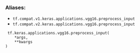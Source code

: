 ### Aliases:
- `tf.compat.v1.keras.applications.vgg16.preprocess_input`
- `tf.compat.v2.keras.applications.vgg16.preprocess_input`

```
 tf.keras.applications.vgg16.preprocess_input(
    *args,
    **kwargs
)
```
